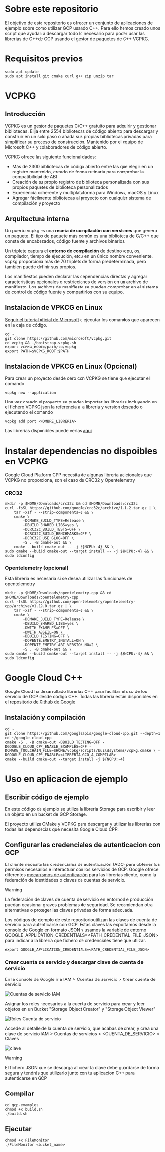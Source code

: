 # Sobre este repositorio

El objetivo de este repositorio es ofrecer un conjunto de aplicaciones de ejemplo sobre como utilizar GCP usando C++. Para ello hemos creado 
unos script que ayudan a descargar todo lo necesario para poder usar las librerias de C++de GCP usando el gestor de paquetes de C++ VCPKG.

# Requisitos previos

```
sudo apt update
sudo apt install git cmake curl g++ zip unzip tar
```

# VCPKG

## Introducción

VCPKG es un gestor de paquetes C/C++ gratuito para adquirir y gestionar bibliotecas. Elija entre 2554 bibliotecas de código abierto para descargar y construir en un solo paso o añada sus propias bibliotecas privadas para simplificar su proceso de construcción. Mantenido por el equipo de Microsoft C++ y colaboradores de código abierto.

VCPKG ofrece las siguiente funcionalidades:

- Más de 2300 bibliotecas de código abierto entre las que elegir en un registro mantenido, creado de forma rutinaria para comprobar la compatibilidad de ABI
- Creación de su propio registro de biblioteca personalizada con sus propios paquetes de biblioteca personalizados
- Experiencia coherente y multiplataforma para Windows, macOS y Linux
- Agregar fácilmente bibliotecas al proyecto con cualquier sistema de compilación y proyecto

## Arquitectura interna

Un puerto vcpkg es una **receta de compilación con versiones** que genera un paquete. El tipo de paquete más común es una biblioteca de C/C++ que consta de encabezados, código fuente y archivos binarios.

Un triplete captura el **entorno de compilación** de destino (cpu, os, compilador, tiempo de ejecución, etc.) en un único nombre conveniente. vcpkg proporciona más de 70 triplets de forma predeterminada, pero también puede definir sus propios.

Los manifiestos pueden declarar las dependencias directas y agregar características opcionales o restricciones de versión en un archivo de manifiesto. Los archivos de manifiesto se pueden comprobar en el sistema de control de código fuente y compartirlos con su equipo.

## Instalacion de VPKCG en Linux 

[Seguir el tutorial oficial de Microsoft](https://learn.microsoft.com/es-es/vcpkg/get_started/get-started?pivots=shell-bash) o ejecutar los comandos que aparecen en la caja de código.

```
cd ~
git clone https://github.com/microsoft/vcpkg.git
cd vcpkg && ./bootstrap-vcpkg.sh
export VCPKG_ROOT=/path/to/vcpkg
export PATH=$VCPKG_ROOT:$PATH
```

## Instalacion de VPKCG en Linux (Opcional)

Para crear un proyecto desde cero con VCPKG se tiene que ejecutar el comando 

```
vcpkg new --application
```

Una vez creado el proyecto se pueden importar las librerias incluyendo en el fichero VCPKG.json la referencia a la libreria y version deseado o ejecutando el comando 

```
vcpkg add port <NOMBRE_LIBRERIA>
```

Las librerías disponibles puede verlas [aqui](https://vcpkg.io/en/packages?query=)

# Instalar dependencias no dispoibles en VCPKG

Google Cloud Platform CPP necesita de algunas libreria adicionales que VCPKG no proporciona, son el caso de CRC32 y Opentelemetry

### CRC32

```
mkdir -p $HOME/Downloads/crc32c && cd $HOME/Downloads/crc32c
curl -fsSL https://github.com/google/crc32c/archive/1.1.2.tar.gz | \
    tar -xzf - --strip-components=1 && \
    cmake \
        -DCMAKE_BUILD_TYPE=Release \
        -DBUILD_SHARED_LIBS=yes \
        -DCRC32C_BUILD_TESTS=OFF \
        -DCRC32C_BUILD_BENCHMARKS=OFF \
        -DCRC32C_USE_GLOG=OFF \
        -S . -B cmake-out && \
    cmake --build cmake-out -- -j ${NCPU:-4} && \
sudo cmake --build cmake-out --target install -- -j ${NCPU:-4} && \
sudo ldconfig
```

### Opentelemetry (opcional)

Esta libreria es necesaria si se desea utilizar las funcionaes de opentelemetry

```
mkdir -p $HOME/Downloads/opentelemetry-cpp && cd $HOME/Downloads/opentelemetry-cpp
curl -fsSL https://github.com/open-telemetry/opentelemetry-cpp/archive/v1.19.0.tar.gz | \
    tar -xzf - --strip-components=1 && \
    cmake \
        -DCMAKE_BUILD_TYPE=Release \
        -DBUILD_SHARED_LIBS=yes \
        -DWITH_EXAMPLES=OFF \
        -DWITH_ABSEIL=ON \
        -DBUILD_TESTING=OFF \
        -DOPENTELEMETRY_INSTALL=ON \
        -DOPENTELEMETRY_ABI_VERSION_NO=2 \
        -S . -B cmake-out && \
sudo cmake --build cmake-out --target install -- -j ${NCPU:-4} && \
sudo ldconfig
```

# Google Cloud C++

Google Cloud ha desarrollado librerías C++ para facilitar el uso de los servicio de GCP desde código C++. Todas las libreria están disponibles en el [repositorio de Github de Google](https://github.com/googleapis/google-cloud-cpp)

## Instalación y compilación

```
cd ~
git clone https://github.com/googleapis/google-cloud-cpp.git --depth=1
cd ~/google-cloud-cpp
cmake -S . -B cmake-out -DBUILD_TESTING=OFF -DGOOGLE_CLOUD_CPP_ENABLE_EXAMPLES=OFF -DCMAKE_TOOLCHAIN_FILE=$HOME/vcpkg/scripts/buildsystems/vcpkg.cmake \ -DGOOGLE_CLOUD_CPP_ENABLE=<LIBRERIA_GCO_A_COMPILAR>
cmake --build cmake-out --target install -j ${NCPU:-4}
```

# Uso en aplicacion de ejemplo

## Escribir código de ejemplo

En este código de ejemplo se utiliza la libreria Storage para escribir y leer un objeto en un bucket de GCP Storage.

El proyecto utiliza CMake y VCPKG para descargar y utilizar las librerias con todas las dependecias que necesita Google Cloud CPP.

## Configurar las credenciales de autenticacion con GCP

El cliente necesita las credenciales de autenticación (ADC) para obtener los permisos necesarios e interactuar con los servicios de GCP. Google ofrece diferentes [mecanismos de autenticación](https://cloud.google.com/docs/authentication/set-up-adc-local-dev-environment?hl=es-419) para las librerias cliente, como la federación de identidades o claves de cuentas de servicio.

>[!Warning]
La federación de claves de cuenta de servicio en entornod e producción puedan ocasionar graves problemas de seguridad. Se recomiendan otra alternativas o proteger las claves privadas de forma adecuada.

Los códigos de ejemplo de este repositorioutilizan las claves de cuenta de servicio para autenticarse con GCP. Estas claves las exportamos desde la console de Google en formato JSON y usamos la variable de entorno GOOGLE_APPLICATION_CREDENTIALS=<PATH_CREDENTIAL_FILE_JSON> para indicar a la librería que fichero de credenciales tiene que utlizar.

```
export GOOGLE_APPLICATION_CREDENTIALS=<PATH_CREDENTIAL_FILE_JSON>
```

### Crear cuenta de servicio y descargar clave de cuenta de servicio

En la console de Google ir a IAM > Cuentas de servicio > Crear cuenta de servicio

![Cuentas de servicio IAM](resources/images/iam.png)

Asignar los roles necesarios a la cuenta de servicio para crear y leer objetos en un Bucket "Storage Object Creator" y "Storage Object Viewer"

![Roles Cuenta de servicio](resources/images/roles.png)

Accede al detalle de la cuenta de servicio, que acabas de crear, y crea una clave de servicio IAM > Cuentas de servicios > <CUENTA_DE_SERVICIO> > Claves

![clave](resources/images/clave.png)

>[!Warning]
El fichero JSON que se descarga al crear la clave debe guardarse de forma segura y tendrás que utilizarlo junto con tu aplicacion C++ para autenticarse en GCP

## Compilar

```
cd gcp-examples
chmod +x build.sh
./build.sh
```

## Ejecutar

```
chmod +x FileMonitor
./FileMonitor <bucket_name>
```
